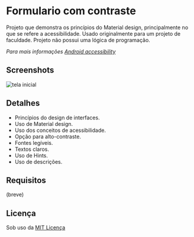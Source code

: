 # Formulario com contraste
Projeto que demonstra os princípios do Material design, principalmente no que se refere a acessibilidade. Usado originalmente para um projeto de faculdade. Projeto não possui uma lógica de programação.

*Para mais informações [Android accessibility](https://developer.android.com/guide/topics/ui/accessibility/apps.html#label-ui)*

## Screenshots
![tela inicial](screenshots/Tela_contraste_semContrat.png)

## Detalhes
+ Princípios do design de interfaces.
+ Uso de Material design.
+ Uso dos conceitos de acessibilidade.
+ Opção para alto-contraste.
+ Fontes legíveis.
+ Textos claros.
+ Uso de Hints.
+ Uso de descrições.

## Requisitos
(breve)

## Licença
Sob uso da [MIT Licença](https://github.com/Nabucodono5or/Formulario_contraste/blob/master/LICENSE)
